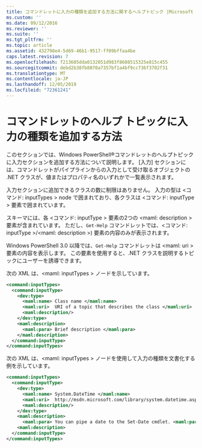 ```yaml
---
title: コマンドレットに入力の種類を追加する方法に関するヘルプトピック |Microsoft Docs
ms.custom: ''
ms.date: 09/12/2016
ms.reviewer: ''
ms.suite: ''
ms.tgt_pltfrm: ''
ms.topic: article
ms.assetid: 432798e4-5d69-46b1-9517-ff09bffaa4be
caps.latest.revision: 7
ms.openlocfilehash: f213605dda0132051d983f8608515325e815c455
ms.sourcegitcommit: debd2b38fb8070a7357bf1a4bf9cc736f3702f31
ms.translationtype: MT
ms.contentlocale: ja-JP
ms.lasthandoff: 12/05/2019
ms.locfileid: "72361241"
---
```

# <a name="how-to-add-input-types-to-a-cmdlet-help-topic"></a>コマンドレットのヘルプ トピックに入力の種類を追加する方法

このセクションでは、Windows PowerShell®コマンドレットのヘルプトピックに入力セクションを追加する方法について説明します。 [入力] セクションには、コマンドレットがパイプラインからの入力として受け取るオブジェクトの .NET クラスが、値またはプロパティ名のいずれかで一覧表示されます。

入力セクションに追加できるクラスの数に制限はありません。 入力の型は \<コマンド: inputTypes > node で囲まれており、各クラスは \<コマンド: inputType > 要素で囲まれています。

スキーマには、各 \<コマンド: inputType > 要素の2つの \<maml: description > 要素が含まれています。 ただし、`Get-Help` コマンドレットでは、\<コマンド: inputType >/\<maml: description >) 要素の内容のみが表示されます。

Windows PowerShell 3.0 以降では、`Get-Help` コマンドレットは \<maml: uri > 要素の内容を表示します。 この要素を使用すると、.NET クラスを説明するトピックにユーザーを誘導できます。

次の XML は、\<maml: inputTypes > ノードを示しています。

```xml
<command:inputTypes>
  <command:inputType>
    <dev:type>
      <maml:name> Class name </maml:name>
      <maml:uri>  URI of a topic that describes the class </maml:uri>
      <maml:description/>
    </dev:type>
    <maml:description>
      <maml:para> Brief description </maml:para>
    </maml:description>
  </command:inputType>
</command:inputTypes>
```

次の XML は、\<maml: inputTypes > ノードを使用して入力の種類を文書化する例を示しています。

```xml
<command:inputTypes>
  <command:inputType>
    <dev:type>
      <maml:name> System.DateTime </maml:name>
      <maml:uri>  http://msdn.microsoft.com/library/system.datetime.aspx </maml:uri>
      <maml:description/>
    </dev:type>
    <maml:description>
      <maml:para> You can pipe a date to the Set-Date cmdlet. <maml:para>
    <maml:description>
  </command:inputType>
</command:inputTypes>
```